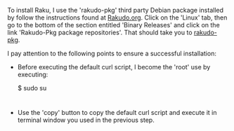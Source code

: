 To install Raku, I use the 'rakudo-pkg' third party Debian package
installed by follow the instructions found at
[Rakudo.org](https://rakudo.org/downloads/). Click on the 'Linux' tab,
then go to the bottom of the section entitled 'Binary Releases'
and click on the link 'Rakudo-Pkg package repositories'.
That should take you to [rakudo-pkg](https://nxadm.github.io/rakudo-pkg).

I pay attention to the following points to ensure a successful
installation:

+ Before executing the default curl script, I become the 'root'
  use by executing:

    $ sudo su
    #

+ Use the 'copy' button to copy the default curl script and execute
  it in terminal window you used in the previous step.

